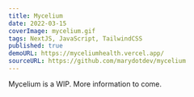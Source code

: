 ```yaml
---
title: Mycelium
date: 2022-03-15
coverImage: mycelium.gif
tags: NextJS, JavaScript, TailwindCSS
published: true
demoURL: https://myceliumhealth.vercel.app/
sourceURL: https://github.com/marydotdev/mycelium
---
```


Mycelium is a WIP. More information to come.
